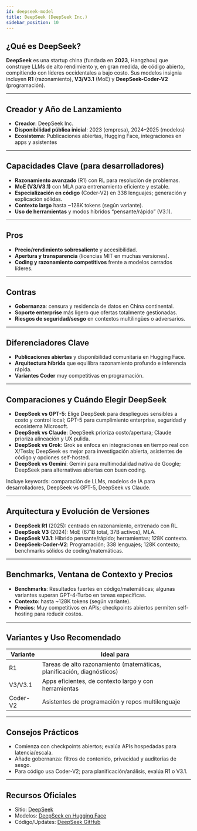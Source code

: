 ```yaml
---
id: deepseek-model
title: DeepSeek (DeepSeek Inc.)
sidebar_position: 10
---
```


## ¿Qué es DeepSeek?

**DeepSeek** es una startup china (fundada en **2023**, Hangzhou) que construye LLMs de alto rendimiento y, en gran medida, de código abierto, compitiendo con líderes occidentales a bajo costo. Sus modelos insignia incluyen **R1** (razonamiento), **V3/V3.1** (MoE) y **DeepSeek-Coder-V2** (programación).

---

## Creador y Año de Lanzamiento

- **Creador**: DeepSeek Inc.  
- **Disponibilidad pública inicial**: 2023 (empresa), 2024–2025 (modelos)  
- **Ecosistema**: Publicaciones abiertas, Hugging Face, integraciones en apps y asistentes

---

## Capacidades Clave (para desarrolladores)

- **Razonamiento avanzado** (R1) con RL para resolución de problemas.  
- **MoE (V3/V3.1)** con MLA para entrenamiento eficiente y estable.  
- **Especialización en código** (Coder-V2) en 338 lenguajes; generación y explicación sólidas.  
- **Contexto largo** hasta ~128K tokens (según variante).  
- **Uso de herramientas** y modos híbridos “pensante/rápido” (V3.1).

---

## Pros

- **Precio/rendimiento sobresaliente** y accesibilidad.  
- **Apertura y transparencia** (licencias MIT en muchas versiones).  
- **Coding y razonamiento competitivos** frente a modelos cerrados líderes.

---

## Contras

- **Gobernanza**: censura y residencia de datos en China continental.  
- **Soporte enterprise** más ligero que ofertas totalmente gestionadas.  
- **Riesgos de seguridad/sesgo** en contextos multilingües o adversarios.

---

## Diferenciadores Clave

- **Publicaciones abiertas** y disponibilidad comunitaria en Hugging Face.  
- **Arquitectura híbrida** que equilibra razonamiento profundo e inferencia rápida.  
- **Variantes Coder** muy competitivas en programación.

---

## Comparaciones y Cuándo Elegir DeepSeek

- **DeepSeek vs GPT-5**: Elige DeepSeek para despliegues sensibles a costo y control local; GPT-5 para cumplimiento enterprise, seguridad y ecosistema Microsoft.  
- **DeepSeek vs Claude**: DeepSeek prioriza costo/apertura; Claude prioriza alineación y UX pulida.  
- **DeepSeek vs Grok**: Grok se enfoca en integraciones en tiempo real con X/Tesla; DeepSeek es mejor para investigación abierta, asistentes de código y opciones self-hosted.  
- **DeepSeek vs Gemini**: Gemini para multimodalidad nativa de Google; DeepSeek para alternativas abiertas con buen coding.

Incluye keywords: comparación de LLMs, modelos de IA para desarrolladores, DeepSeek vs GPT-5, DeepSeek vs Claude.

---

## Arquitectura y Evolución de Versiones

- **DeepSeek R1** (2025): centrado en razonamiento, entrenado con RL.  
- **DeepSeek V3** (2024): MoE (671B total, 37B activos), MLA.  
- **DeepSeek V3.1**: Híbrido pensante/rápido; herramientas; 128K contexto.  
- **DeepSeek-Coder-V2**: Programación; 338 lenguajes; 128K contexto; benchmarks sólidos de coding/matemáticas.

---

## Benchmarks, Ventana de Contexto y Precios

- **Benchmarks**: Resultados fuertes en código/matemáticas; algunas variantes superan GPT-4-Turbo en tareas específicas.  
- **Contexto**: hasta ~128K tokens (según variante).  
- **Precios**: Muy competitivos en APIs; checkpoints abiertos permiten self-hosting para reducir costos.

---

## Variantes y Uso Recomendado

| Variante | Ideal para |
|---|---|
| R1 | Tareas de alto razonamiento (matemáticas, planificación, diagnósticos) |
| V3/V3.1 | Apps eficientes, de contexto largo y con herramientas |
| Coder-V2 | Asistentes de programación y repos multilenguaje |

---

## Consejos Prácticos

- Comienza con checkpoints abiertos; evalúa APIs hospedadas para latencia/escala.  
- Añade gobernanza: filtros de contenido, privacidad y auditorías de sesgo.  
- Para código usa Coder-V2; para planificación/análisis, evalúa R1 o V3.1.

---

## Recursos Oficiales

- Sitio: [DeepSeek](https://www.deepseek.com)  
- Modelos: [DeepSeek en Hugging Face](https://huggingface.co/deepseek-ai)  
- Código/Updates: [DeepSeek GitHub](https://github.com/deepseek-ai)

